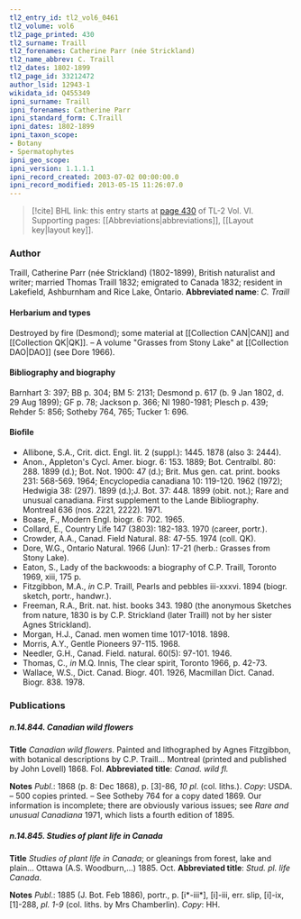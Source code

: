 ```yaml
---
tl2_entry_id: tl2_vol6_0461
tl2_volume: vol6
tl2_page_printed: 430
tl2_surname: Traill
tl2_forenames: Catherine Parr (née Strickland)
tl2_name_abbrev: C. Traill
tl2_dates: 1802-1899
tl2_page_id: 33212472
author_lsid: 12943-1
wikidata_id: Q455349
ipni_surname: Traill
ipni_forenames: Catherine Parr
ipni_standard_form: C.Traill
ipni_dates: 1802-1899
ipni_taxon_scope: 
- Botany
- Spermatophytes
ipni_geo_scope: 
ipni_version: 1.1.1.1
ipni_record_created: 2003-07-02 00:00:00.0
ipni_record_modified: 2013-05-15 11:26:07.0
---
```



> [!cite] BHL link: this entry starts at [page 430](https://www.biodiversitylibrary.org/page/33212472) of TL-2 Vol. VI.
> Supporting pages: [[Abbreviations|abbreviations]], [[Layout key|layout key]].

### Author

Traill, Catherine Parr (née Strickland) (1802-1899), British naturalist and writer; married Thomas Traill 1832; emigrated to Canada 1832; resident in Lakefield, Ashburnham and Rice Lake, Ontario. 
**Abbreviated name**: *C. Traill*

#### Herbarium and types

Destroyed by fire (Desmond); some material at [[Collection CAN|CAN]] and [[Collection QK|QK]]. – A volume "Grasses from Stony Lake" at [[Collection DAO|DAO]] (see Dore 1966).

#### Bibliography and biography

Barnhart 3: 397; BB p. 304; BM 5: 2131; Desmond p. 617 (b. 9 Jan 1802, d. 29 Aug 1899); GF p. 78; Jackson p. 366; NI 1980-1981; Plesch p. 439; Rehder 5: 856; Sotheby 764, 765; Tucker 1: 696.

#### Biofile

- Allibone, S.A., Crit. dict. Engl. lit. 2 (suppl.): 1445. 1878 (also 3: 2444).
- Anon., Appleton's Cycl. Amer. biogr. 6: 153. 1889; Bot. Centralbl. 80: 288. 1899 (d.); Bot. Not. 1900: 47 (d.); Brit. Mus gen. cat. print. books 231: 568-569. 1964; Encyclopedia canadiana 10: 119-120. 1962 (1972); Hedwigia 38: (297). 1899 (d.);J. Bot. 37: 448. 1899 (obit. not.); Rare and unusual canadiana. First supplement to the Lande Bibliography. Montreal 636 (nos. 2221, 2222). 1971.
- Boase, F., Modern Engl. biogr. 6: 702. 1965.
- Collard, E., Country Life 147 (3803): 182-183. 1970 (career, portr.).
- Crowder, A.A., Canad. Field Natural. 88: 47-55. 1974 (coll. QK).
- Dore, W.G., Ontario Natural. 1966 (Jun): 17-21 (herb.: Grasses from Stony Lake).
- Eaton, S., Lady of the backwoods: a biography of C.P. Traill, Toronto 1969, xiii, 175 p.
- Fitzgibbon, M.A., *in* C.P. Traill, Pearls and pebbles iii-xxxvi. 1894 (biogr. sketch, portr., handwr.).
- Freeman, R.A., Brit. nat. hist. books 343. 1980 (the anonymous Sketches from nature, 1830 is by C.P. Strickland (later Traill) not by her sister Agnes Strickland).
- Morgan, H.J., Canad. men women time 1017-1018. 1898.
- Morris, A.Y., Gentle Pioneers 97-115. 1968.
- Needler, G.H., Canad. Field. natural. 60(5): 97-101. 1946.
- Thomas, C., *in* M.Q. Innis, The clear spirit, Toronto 1966, p. 42-73.
- Wallace, W.S., Dict. Canad. Biogr. 401. 1926, Macmillan Dict. Canad. Biogr. 838. 1978.

### Publications

##### n.14.844. Canadian wild flowers

**Title**
*Canadian wild flowers*. Painted and lithographed by Agnes Fitzgibbon, with botanical descriptions by C.P. Traill... Montreal (printed and published by John Lovell) 1868. Fol.
**Abbreviated title**: *Canad. wild fl.*

**Notes**
*Publ*.: 1868 (p. 8: Dec 1868), p. \[3\]-86, *10 pl*. (col. liths.). *Copy*: USDA. – 500 copies printed. – See Sotheby 764 for a copy dated 1869. Our information is incomplete; there are obviously various issues; see *Rare and unusual Canadiana* 1971, which lists a fourth edition of 1895.

##### n.14.845. Studies of plant life in Canada

**Title**
*Studies of plant life in Canada*; or gleanings from forest, lake and plain... Ottawa (A.S. Woodburn,...) 1885. Oct.
**Abbreviated title**: *Stud. pl. life Canada*.

**Notes**
*Publ*.: 1885 (J. Bot. Feb 1886), portr., p. \[i\*-iii\*\], \[i\]-iii, err. slip, \[i\]-ix, \[1\]-288, *pl. 1-9* (col. liths. by Mrs Chamberlin). *Copy*: HH.

